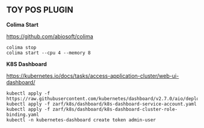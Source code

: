 TOY POS PLUGIN
---


**Colima Start**

https://github.com/abiosoft/colima
```
colima stop
colima start --cpu 4 --memory 8
```

**K8S Dashboard**

https://kubernetes.io/docs/tasks/access-application-cluster/web-ui-dashboard/
```
kubectl apply -f https://raw.githubusercontent.com/kubernetes/dashboard/v2.7.0/aio/deploy/recommended.yaml
kubectl apply -f zarf/k8s/dashboard/k8s-dashboard-service-account.yaml
kubectl apply -f zarf/k8s/dashboard/k8s-dashboard-cluster-role-binding.yaml
kubectl -n kubernetes-dashboard create token admin-user
```
